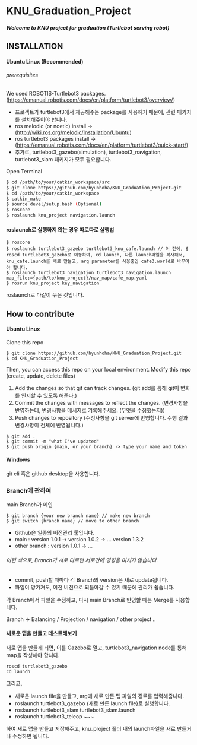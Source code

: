 # KNU_Graduation_Project

##### Welcome to KNU project for graduation (Turtlebot serving robot)

## INSTALLATION

#### Ubuntu Linux (Recommended)

###### prerequisites
We used ROBOTIS-Turtlebot3 packages. (https://emanual.robotis.com/docs/en/platform/turtlebot3/overview/)

- 프로젝트가 turtlebot3에서 제공해주는 package를 사용하기 때문에, 관련 패키지를 설치해주어야 합니다.
- ros melodic (or noetic) install -> (http://wiki.ros.org/melodic/Installation/Ubuntu)
- ros turtlebot3 packages install -> (https://emanual.robotis.com/docs/en/platform/turtlebot3/quick-start/)
- 추가로, turtlebot3_gazebo(simulation), turtlebot3_navigation, turtlebot3_slam 패키지가 모두 필요합니다.

Open Terminal
``` sh
$ cd /path/to/your/catkin_workspace/src
$ git clone https://github.com/hyunhoha/KNU_Graduation_Project.git
$ cd /path/to/your/catkin_workspace
$ catkin_make
$ source devel/setup.bash (Optional)
$ roscore
$ roslaunch knu_project navigation.launch
```

#### roslaunch로 실행하지 않는 경우 따로따로 실행법
```
$ roscore
$ roslaunch turtlebot3_gazebo turtlebot3_knu_cafe.launch // 이 전에, $ roscd turtlebot3_gazebo로 이동하여, cd launch, 다른 launch파일을 복사해서, knu_cafe.launch를 새로 만들고, arg parameter를 사용중인 cafe3.world로 바꾸어야 합니다.
$ roslaunch turtlebot3_navigation turtlebot3_navigation.launch map_file:={path/to/knu_project}/nav_map/cafe_map.yaml
$ rosrun knu_project key_navigation
```

roslaunch로 다같이 묶은 것입니다.

## How to contribute
#### Ubuntu Linux

Clone this repo 
```
$ git clone https://github.com/hyunhoha/KNU_Graduation_Project.git
$ cd KNU_Graduation_Project
```
Then, you can access this repo on your local environment.
Modify this repo (create, update, delete files)

1. Add the changes so that git can track changes. (git add를 통해 git이 변화를 인지할 수 있도록 해준다.)
2. Commit the changes with messages to reflect the changes. (변경사항을 반영하는데, 변경사항을 메시지로 기록해주세요. (무엇을 수정했는지))
3. Push changes to repository (수정사항을 git server에 반영합니다. 수행 결과 변경사항이 전체에 반영됩니다.)
```
$ git add .
$ git commit -m "what I've updated"
$ git push origin {main, or your branch} -> type your name and token
```

#### Windows
git cli 혹은 github desktop을 사용합니다.

### Branch에 관하여
main Branch가 메인
```
$ git branch {your new branch name} // make new branch
$ git switch {branch name} // move to other branch
```

- Github은 일종의 버전관리 툴입니다.
- main : version 1.0.1 -> version 1.0.2 -> ... version 1.3.2
- other branch : version 1.0.1 -> ...

###### 이런 식으로, Branch가 서로 다르면 서로간에 영향을 미치지 않습니다.
- commit, push할 때마다 각 Branch의 version은 새로 update됩니다.
- 파일이 망가져도, 이전 버전으로 되돌아갈 수 있기 때문에 관리가 쉽습니다.

각 Branch에서 파일을 수정하고, 다시 main Branch로 반영할 때는 Merge를 사용합니다.

Branch -> Balancing / Projection / navigation / other project ..


#### 새로운 맵을 만들고 테스트해보기
새로 맵을 만들게 되면, 이를 Gazebo로 열고, turtlebot3_navigation node를 통해 map을 작성해야 합니다.

```
roscd turtlebot3_gazebo
cd launch
```
그리고, 

- 새로운 launch file을 만들고, arg에 새로 만든 맵 파일의 경로를 입력해줍니다.
- roslaunch turtlebot3_gazebo {새로 만든 launch file}로 실행합니다.
- roslaunch turtlebot3_slam turtlebot3_slam.launch
- roslaunch turtlebot3_teleop ~~~
 
하여 새로 맵을 만들고 저장해주고, knu_project 폴더 내의 launch파일을 새로 만들거나 수정하면 됩니다.











